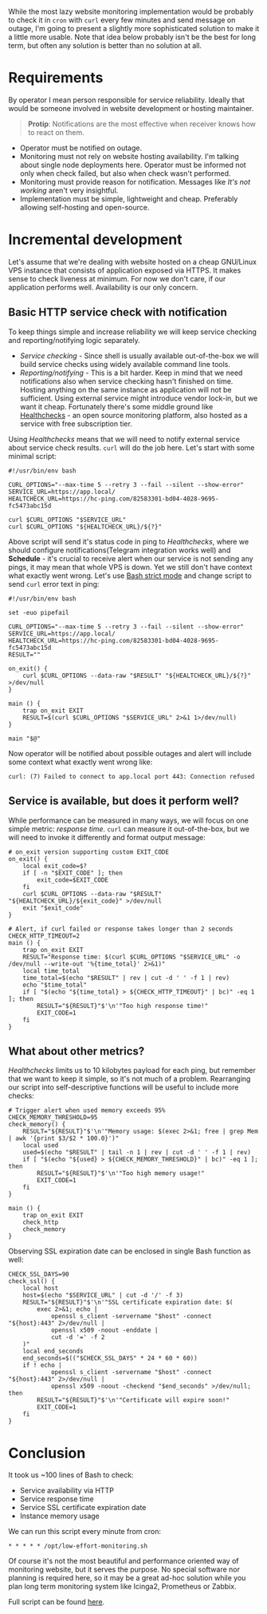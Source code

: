 While the most lazy website monitoring implementation would be probably to check
it in `cron` with `curl` every few minutes and send message on outage, I'm going
to present a slightly more sophisticated solution to make it a little more
usable. Note that idea below probably isn't be the best for long term, but
often any solution is better than no solution at all.

# Requirements

By operator I mean person responsible for service reliability. Ideally that
would be someone involved in website development or hosting maintainer.

> **Protip**: Notifications are the most effective when receiver knows how to
  react on them.

- Operator must be notified on outage.
- Monitoring must not rely on website hosting availability. I'm talking about
  single node deployments here. Operator must be informed not only when check
  failed, but also when check wasn't performed.
- Monitoring must provide reason for notification. Messages like *It's not
  working* aren't very insightful.
- Implementation must be simple, lightweight and cheap. Preferably allowing
  self-hosting and open-source.

# Incremental development

Let's assume that we're dealing with website hosted on a cheap GNU/Linux VPS
instance that consists of application exposed via HTTPS. It makes
sense to check liveness at minimum. For now we don't care, if our application
performs well. Availability is our only concern.

## Basic HTTP service check with notification

To keep things simple and increase reliability we will keep service checking and
reporting/notifying logic separately.

- *Service checking* - Since shell is usually available out-of-the-box we will
  build service checks using widely available command line tools.
- *Reporting/notifying* - This is a bit harder. Keep in mind that we need
  notifications also when service checking hasn't finished on time. Hosting
  anything on the same instance as application will not be sufficient. Using
  external service might introduce vendor lock-in, but we want it cheap.
  Fortunately there's some middle ground like
  [Healthchecks](https://healthchecks.io) - an open source monitoring platform,
  also hosted as a service with free subscription tier.

Using *Healthchecks* means that we will need to notify external service about
service check results. `curl` will do the job here. Let's start with some
minimal script:

```
#!/usr/bin/env bash

CURL_OPTIONS="--max-time 5 --retry 3 --fail --silent --show-error"
SERVICE_URL=https://app.local/
HEALTCHECK_URL=https://hc-ping.com/82583301-bd04-4028-9695-fc5473abc15d

curl $CURL_OPTIONS "$SERVICE_URL"
curl $CURL_OPTIONS "${HEALTCHECK_URL}/${?}"
```

Above script will send it's status code in ping to *Healthchecks*, where we
should configure notifications(Telegram integration works well) and **Schedule** -
it's crucial to receive alert when our service is not sending any pings, it
may mean that whole VPS is down. Yet we still don't have context what exactly
went wrong. Let's use [Bash strict
mode](http://redsymbol.net/articles/unofficial-bash-strict-mode/) and change
script to send `curl` error text in ping:

```
#!/usr/bin/env bash

set -euo pipefail

CURL_OPTIONS="--max-time 5 --retry 3 --fail --silent --show-error"
SERVICE_URL=https://app.local/
HEALTCHECK_URL=https://hc-ping.com/82583301-bd04-4028-9695-fc5473abc15d
RESULT=""

on_exit() {
	curl $CURL_OPTIONS --data-raw "$RESULT" "${HEALTCHECK_URL}/${?}" >/dev/null
}

main () {
	trap on_exit EXIT
	RESULT=$(curl $CURL_OPTIONS "$SERVICE_URL" 2>&1 1>/dev/null)
}

main "$@"
```

Now operator will be notified about possible outages and alert will include some
context what exactly went wrong like:

```
curl: (7) Failed to connect to app.local port 443: Connection refused
```

## Service is available, but does it perform well?

While performance can be measured in many ways, we will focus on one simple
metric: *response time*. `curl` can measure it out-of-the-box, but we will need
to invoke it differently and format output message:

```
# on_exit version supporting custom EXIT_CODE
on_exit() {
	local exit_code=$?
	if [ -n "$EXIT_CODE" ]; then
		exit_code=$EXIT_CODE
	fi
	curl $CURL_OPTIONS --data-raw "$RESULT" "${HEALTCHECK_URL}/${exit_code}" >/dev/null
	exit "$exit_code"
}

# Alert, if curl failed or response takes longer than 2 seconds
CHECK_HTTP_TIMEOUT=2
main () {
	trap on_exit EXIT
	RESULT="Response time: $(curl $CURL_OPTIONS "$SERVICE_URL" -o /dev/null --write-out '%{time_total}' 2>&1)"
	local time_total
	time_total=$(echo "$RESULT" | rev | cut -d ' ' -f 1 | rev)
	echo "$time_total"
	if [ "$(echo "${time_total} > ${CHECK_HTTP_TIMEOUT}" | bc)" -eq 1 ]; then
		RESULT="${RESULT}"$'\n'"Too high response time!"
		EXIT_CODE=1
	fi
}
```

## What about other metrics?

*Healthchecks* limits us to 10 kilobytes payload for each ping, but remember
that we want to keep it simple, so it's not much of a problem. Rearranging our
script into self-descriptive functions will be useful to include more checks:

```
# Trigger alert when used memory exceeds 95%
CHECK_MEMORY_THRESHOLD=95
check_memory() {
	RESULT="${RESULT}"$'\n'"Memory usage: $(exec 2>&1; free | grep Mem | awk '{print $3/$2 * 100.0}')"
	local used
	used=$(echo "$RESULT" | tail -n 1 | rev | cut -d ' ' -f 1 | rev)
	if [ "$(echo "${used} > ${CHECK_MEMORY_THRESHOLD}" | bc)" -eq 1 ]; then
		RESULT="${RESULT}"$'\n'"Too high memory usage!"
		EXIT_CODE=1
	fi
}

main () {
	trap on_exit EXIT
	check_http
	check_memory
}
```

Observing SSL expiration date can be enclosed in single Bash function as well:

```
CHECK_SSL_DAYS=90
check_ssl() {
	local host
	host=$(echo "$SERVICE_URL" | cut -d '/' -f 3)
	RESULT="${RESULT}"$'\n'"SSL certificate expiration date: $(
		exec 2>&1; echo |
			openssl s_client -servername "$host" -connect "${host}:443" 2>/dev/null |
			openssl x509 -noout -enddate |
			cut -d '=' -f 2
	)"
	local end_seconds
	end_seconds=$(("$CHECK_SSL_DAYS" * 24 * 60 * 60))
	if ! echo |
			openssl s_client -servername "$host" -connect "${host}:443" 2>/dev/null |
			openssl x509 -noout -checkend "$end_seconds" >/dev/null; then
		RESULT="${RESULT}"$'\n'"Certificate will expire soon!"
		EXIT_CODE=1
	fi
}
```

# Conclusion

It took us ~100 lines of Bash to check:

- Service availability via HTTP
- Service response time
- Service SSL certificate expiration date
- Instance memory usage

We can run this script every minute from cron:

```
* * * * * /opt/low-effort-monitoring.sh
```

Of course it's not the most beautiful and performance oriented way of monitoring
website, but it serves the purpose. No special software nor planning is required
here, so it may be a great ad-hoc solution while you plan long term monitoring
system like Icinga2, Prometheus or Zabbix.

Full script can be found [here](/media/low-effort-monitoring.sh).
